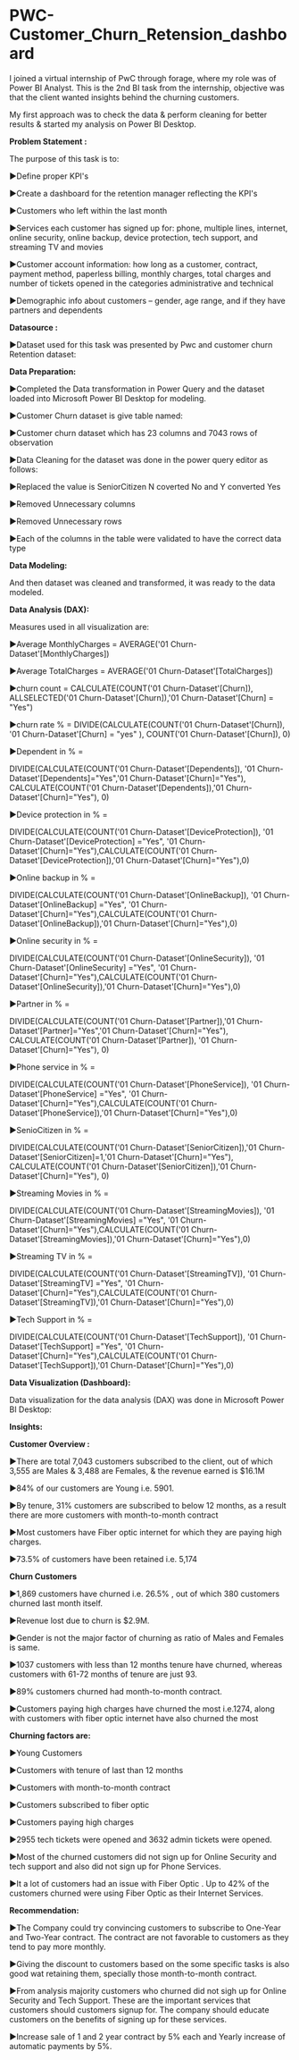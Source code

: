 # PWC-Customer_Churn_Retension_dashboard

I joined a virtual internship of PwC through forage, where my role was of Power BI Analyst. This is the 2nd BI task from the internship, objective was that the client wanted insights behind the churning customers.

My first approach was to check the data & perform cleaning for better results & started my analysis on Power BI Desktop.


**Problem Statement :**

The purpose of this task is to:

▶Define proper KPI's

▶Create a dashboard for the retention manager reflecting the KPI's

▶Customers who left within the last month

▶Services each customer has signed up for: phone, multiple lines, internet, online security, online backup, device protection, tech support, and streaming TV and movies

▶Customer account information: how long as a customer, contract, payment method, paperless billing, monthly charges, total charges and number of tickets opened in the categories administrative and technical

▶Demographic info about customers – gender, age range, and if they have partners and dependents

**Datasource :**

▶Dataset used for this task was presented by Pwc and customer churn Retention dataset:


**Data Preparation:**

▶Completed the Data transformation in Power Query and the dataset loaded into Microsoft Power BI Desktop for modeling.

▶Customer Churn dataset is give table named:

▶Customer churn dataset which has 23 columns and 7043 rows of observation

▶Data Cleaning for the dataset was done in the power query editor as follows:

▶Replaced the value is SeniorCitizen N coverted No and Y converted Yes

▶Removed Unnecessary columns

▶Removed Unnecessary rows

▶Each of the columns in the table were validated to have the correct data type

**Data Modeling:**

And then dataset was cleaned and transformed, it was ready to the data modeled.



**Data Analysis (DAX):**

Measures used in all visualization are:


▶Average MonthlyCharges = AVERAGE('01 Churn-Dataset'[MonthlyCharges])


▶Average TotalCharges = AVERAGE('01 Churn-Dataset'[TotalCharges])


▶churn count = CALCULATE(COUNT('01 Churn-Dataset'[Churn]), ALLSELECTED('01 Churn-Dataset'[Churn]),'01 Churn-Dataset'[Churn] = "Yes")


▶churn rate % = DIVIDE(CALCULATE(COUNT('01 Churn-Dataset'[Churn]), '01 Churn-Dataset'[Churn] = "yes" ), COUNT('01 Churn-Dataset'[Churn]), 0)


▶Dependent in % =

DIVIDE(CALCULATE(COUNT('01 Churn-Dataset'[Dependents]), '01 Churn-Dataset'[Dependents]="Yes",'01 Churn-Dataset'[Churn]="Yes"), CALCULATE(COUNT('01 Churn-Dataset'[Dependents]),'01 Churn-Dataset'[Churn]="Yes"), 0)


▶Device protection in % =

DIVIDE(CALCULATE(COUNT('01 Churn-Dataset'[DeviceProtection]), '01 Churn-Dataset'[DeviceProtection] ="Yes", '01 Churn-Dataset'[Churn]="Yes"),CALCULATE(COUNT('01 Churn-Dataset'[DeviceProtection]),'01 Churn-Dataset'[Churn]="Yes"),0)

▶Online backup in % =

DIVIDE(CALCULATE(COUNT('01 Churn-Dataset'[OnlineBackup]), '01 Churn-Dataset'[OnlineBackup] ="Yes", '01 Churn-Dataset'[Churn]="Yes"),CALCULATE(COUNT('01 Churn-Dataset'[OnlineBackup]),'01 Churn-Dataset'[Churn]="Yes"),0)

▶Online security in % =

DIVIDE(CALCULATE(COUNT('01 Churn-Dataset'[OnlineSecurity]), '01 Churn-Dataset'[OnlineSecurity] ="Yes", '01 Churn-Dataset'[Churn]="Yes"),CALCULATE(COUNT('01 Churn-Dataset'[OnlineSecurity]),'01 Churn-Dataset'[Churn]="Yes"),0)

▶Partner in % =


DIVIDE(CALCULATE(COUNT('01 Churn-Dataset'[Partner]),'01 Churn-Dataset'[Partner]="Yes",'01 Churn-Dataset'[Churn]="Yes"), CALCULATE(COUNT('01 Churn-Dataset'[Partner]), '01 Churn-Dataset'[Churn]="Yes"), 0)

▶Phone service in % =

DIVIDE(CALCULATE(COUNT('01 Churn-Dataset'[PhoneService]), '01 Churn-Dataset'[PhoneService] ="Yes", '01 Churn-Dataset'[Churn]="Yes"),CALCULATE(COUNT('01 Churn-Dataset'[PhoneService]),'01 Churn-Dataset'[Churn]="Yes"),0)

▶SenioCitizen in % =

DIVIDE(CALCULATE(COUNT('01 Churn-Dataset'[SeniorCitizen]),'01 Churn-Dataset'[SeniorCitizen]=1,'01 Churn-Dataset'[Churn]="Yes"), CALCULATE(COUNT('01 Churn-Dataset'[SeniorCitizen]),'01 Churn-Dataset'[Churn]="Yes"), 0)

▶Streaming Movies in % =

DIVIDE(CALCULATE(COUNT('01 Churn-Dataset'[StreamingMovies]), '01 Churn-Dataset'[StreamingMovies] ="Yes", '01 Churn-Dataset'[Churn]="Yes"),CALCULATE(COUNT('01 Churn-Dataset'[StreamingMovies]),'01 Churn-Dataset'[Churn]="Yes"),0)

▶Streaming TV in % =

DIVIDE(CALCULATE(COUNT('01 Churn-Dataset'[StreamingTV]), '01 Churn-Dataset'[StreamingTV] ="Yes", '01 Churn-Dataset'[Churn]="Yes"),CALCULATE(COUNT('01 Churn-Dataset'[StreamingTV]),'01 Churn-Dataset'[Churn]="Yes"),0)

▶Tech Support in % =

DIVIDE(CALCULATE(COUNT('01 Churn-Dataset'[TechSupport]), '01 Churn-Dataset'[TechSupport] ="Yes", '01 Churn-Dataset'[Churn]="Yes"),CALCULATE(COUNT('01 Churn-Dataset'[TechSupport]),'01 Churn-Dataset'[Churn]="Yes"),0)

**Data Visualization (Dashboard):**

Data visualization for the data analysis (DAX) was done in Microsoft Power BI Desktop:

**Insights:**

**Customer Overview :**

▶There are total 7,043 customers subscribed to the client, out of which 3,555 are Males & 3,488 are Females, & the revenue earned is $16.1M

▶84% of our customers are Young i.e. 5901.

▶By tenure, 31% customers are subscribed to below 12 months, as a result there are more customers with month-to-month contract

▶Most customers have Fiber optic internet for which they are paying high charges.

▶73.5% of customers have been retained i.e. 5,174

**Churn Customers**

▶1,869 customers have churned i.e. 26.5% , out of which 380 customers churned last month itself.

▶Revenue lost due to churn is $2.9M.

▶Gender is not the major factor of churning as ratio of Males and Females is same.

▶1037 customers with less than 12 months tenure have churned, whereas customers with 61-72 months of tenure are just 93.

▶89% customers churned had month-to-month contract.

▶Customers paying high charges have churned the most i.e.1274, along with customers with fiber optic internet have also churned the most


**Churning factors are:**

▶Young Customers

▶Customers with tenure of last than 12 months

▶Customers with month-to-month contract

▶Customers subscribed to fiber optic

▶Customers paying high charges

▶2955 tech tickets were opened and 3632 admin tickets were opened.

▶Most of the churned customers did not sign up for Online Security and tech support and also did not sign up for Phone Services.

▶It a lot of customers had an issue with Fiber Optic . Up to 42% of the customers churned were using Fiber Optic as their Internet Services.

**Recommendation:**

▶The Company could try convincing customers to subscribe to One-Year and Two-Year contract. The contract are not favorable to customers as they tend to pay more monthly.

▶Giving the discount to customers based on the some specific tasks is also good wat retaining them, specially those month-to-month contract.

▶From analysis majority customers who churned did not sigh up for Online Security and Tech Support. These are the important services that customers should customers signup for. The company should educate customers on the benefits of signing up for these services.

▶Increase sale of 1 and 2 year contract by 5% each and Yearly increase of automatic payments by 5%.

